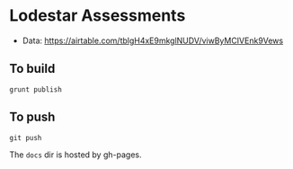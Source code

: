 # Lodestar Assessments

* Data: https://airtable.com/tblgH4xE9mkglNUDV/viwByMCIVEnk9Vews

## To build
```
grunt publish
```

## To push
```
git push
```
The `docs` dir is hosted by gh-pages.

